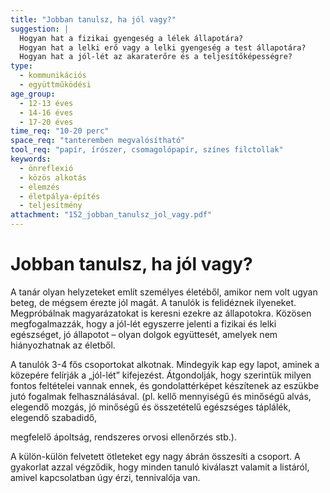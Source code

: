```yaml
---
title: "Jobban tanulsz, ha jól vagy?"
suggestion: | 
  Hogyan hat a fizikai gyengeség a lélek állapotára? 
  Hogyan hat a lelki erő vagy a lelki gyengeség a test állapotára? 
  Hogyan hat a jól-lét az akaraterőre és a teljesítőképességre?
type:
  - kommunikációs
  - együttműködési
age_group:
  - 12-13 éves
  - 14-16 éves
  - 17-20 éves
time_req: "10-20 perc"
space_req: "tanteremben megvalósítható"
tool_req: "papír, írószer, csomagolópapír, színes filctollak"
keywords: 
  - önreflexió
  - közös alkotás
  - elemzés
  - életpálya-építés
  - teljesítmény
attachment: "152_jobban_tanulsz_jol_vagy.pdf"
---
```


# Jobban tanulsz, ha jól vagy?

A tanár olyan helyzeteket említ személyes életéből, amikor nem volt ugyan beteg, de mégsem érezte jól magát. A tanulók is felidéznek ilyeneket. Megpróbálnak magyarázatokat is keresni ezekre az állapotokra. Közösen megfogalmazzák, hogy a jól-lét egyszerre jelenti a fizikai és lelki egészséget, jó állapotot – olyan dolgok együttesét, amelyek nem hiányozhatnak az életből.

A tanulók 3-4 fős csoportokat alkotnak. Mindegyik kap egy lapot, aminek a közepére felírják a „jól-lét” kifejezést. Átgondolják, hogy szerintük milyen fontos feltételei vannak ennek, és gondolattérképet készítenek az eszükbe jutó fogalmak felhasználásával. (pl. kellő mennyiségű és minőségű alvás, elegendő mozgás, jó minőségű és összetételű egészséges táplálék, elegendő szabadidő,

megfelelő ápoltság, rendszeres orvosi ellenőrzés stb.).

A külön-külön felvetett ötleteket egy nagy ábrán összesíti a csoport. A gyakorlat azzal végződik, hogy minden tanuló kiválaszt valamit a listáról, amivel kapcsolatban úgy érzi, tennivalója van.
  
  
